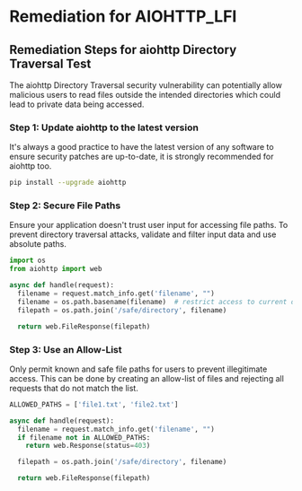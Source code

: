 # Remediation for AIOHTTP_LFI

## Remediation Steps for aiohttp Directory Traversal Test

The aiohttp Directory Traversal security vulnerability can potentially allow malicious users to read files outside the intended directories which could lead to private data being accessed.

### Step 1: Update aiohttp to the latest version

It's always a good practice to have the latest version of any software to ensure security patches are up-to-date, it is strongly recommended for aiohttp too.

```bash
pip install --upgrade aiohttp
```

### Step 2: Secure File Paths 

Ensure your application doesn't trust user input for accessing file paths. To prevent directory traversal attacks, validate and filter input data and use absolute paths. 

```python
import os
from aiohttp import web

async def handle(request):
  filename = request.match_info.get('filename', "")
  filename = os.path.basename(filename)  # restrict access to current directory
  filepath = os.path.join('/safe/directory', filename)

  return web.FileResponse(filepath)
```

### Step 3: Use an Allow-List 

Only permit known and safe file paths for users to prevent illegitimate access. This can be done by creating an allow-list of files and rejecting all requests that do not match the list.

```python
ALLOWED_PATHS = ['file1.txt', 'file2.txt']

async def handle(request):
  filename = request.match_info.get('filename', "")
  if filename not in ALLOWED_PATHS:
    return web.Response(status=403)

  filepath = os.path.join('/safe/directory', filename)

  return web.FileResponse(filepath)
```
